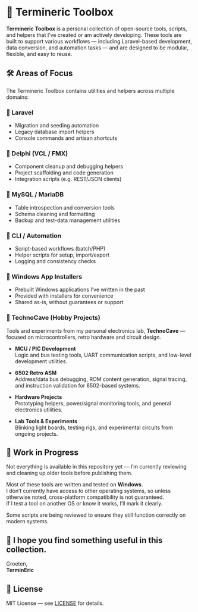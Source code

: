 # 🧰 Termineric Toolbox

**Termineric Toolbox** is a personal collection of open-source tools, scripts, and helpers that I’ve created or am actively developing. These tools are built to support various workflows — including Laravel-based development, data conversion, and automation tasks — and are designed to be modular, flexible, and easy to reuse.

## 🛠️ Areas of Focus

The Termineric Toolbox contains utilities and helpers across multiple domains:

### 🔹 Laravel
- Migration and seeding automation
- Legacy database import helpers
- Console commands and artisan shortcuts

### 🔹 Delphi (VCL / FMX)
- Component cleanup and debugging helpers
- Project scaffolding and code generation
- Integration scripts (e.g. REST/JSON clients)

### 🔹 MySQL / MariaDB
- Table introspection and conversion tools
- Schema cleaning and formatting
- Backup and test-data management utilities

### 🔹 CLI / Automation
- Script-based workflows (batch/PHP)
- Helper scripts for setup, import/export
- Logging and consistency checks

### 🔹 Windows App Installers
- Prebuilt Windows applications I’ve written in the past
- Provided with installers for convenience
- Shared as-is, without guarantees or support

### 🔹 TechnoCave (Hobby Projects)

Tools and experiments from my personal electronics lab, **TechnoCave** — focused on microcontrollers, retro hardware and circuit design.

- **MCU / PIC Development**  
  Logic and bus testing tools, UART communication scripts, and low-level development utilities.

- **6502 Retro ASM**  
  Address/data bus debugging, ROM content generation, signal tracing, and instruction validation for 6502-based systems.

- **Hardware Projects**  
  Prototyping helpers, power/signal monitoring tools, and general electronics utilities.

- **Lab Tools & Experiments**  
  Blinking light boards, testing rigs, and experimental circuits from ongoing projects.

## 🚧 Work in Progress

Not everything is available in this repository yet — I’m currently reviewing and cleaning up older tools before publishing them.

Most of these tools are written and tested on **Windows**.  
I don’t currently have access to other operating systems, so unless otherwise noted, cross-platform compatibility is not guaranteed.  
If I test a tool on another OS or know it works, I’ll mark it clearly.

Some scripts are being reviewed to ensure they still function correctly on modern systems.


## 🙌 I hope you find something useful in this collection.

Groeten,  
**TerminEric**

## 📄 License

MIT License — see [LICENSE](LICENSE) for details.
